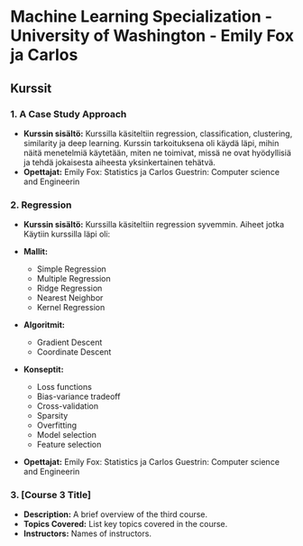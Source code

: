 # Machine Learning Specialization - University of Washington - Emily Fox ja Carlos
## Kurssit

### 1. A Case Study Approach

- **Kurssin sisältö:** Kurssilla käsiteltiin regression, classification, clustering, similarity ja deep learning. Kurssin tarkoituksena oli käydä läpi, mihin näitä menetelmiä käytetään, miten ne toimivat, missä ne ovat hyödyllisiä ja tehdä jokaisesta aiheesta yksinkertainen tehätvä.
- **Opettajat:** Emily Fox: Statistics ja Carlos Guestrin: Computer science and Engineerin
  
### 2. Regression

- **Kurssin sisältö:** Kurssilla käsiteltiin regression syvemmin. Aiheet jotka Käytiin kurssilla läpi oli:

- **Mallit:**
  - Simple Regression
  - Multiple Regression
  - Ridge Regression
  - Nearest Neighbor
  - Kernel Regression
- **Algoritmit:**
  - Gradient Descent
  - Coordinate Descent
- **Konseptit:**
  - Loss functions
  - Bias-variance tradeoff
  - Cross-validation
  - Sparsity
  - Overfitting
  - Model selection
  - Feature selection
- **Opettajat:** Emily Fox: Statistics ja Carlos Guestrin: Computer science and Engineerin

### 3. [Course 3 Title]

- **Description:** A brief overview of the third course.
- **Topics Covered:** List key topics covered in the course.
- **Instructors:** Names of instructors.
